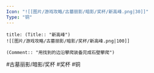 ```yaml
---
Icon: "![[图片/游戏攻略/古墓丽影/暗影/奖杯/新高峰.png|30]]"
Type: "铜"
---
```

```ad-common-bronze-trophy
title: (Title:: "新高峰")
![[图片/游戏攻略/古墓丽影/暗影/奖杯/新高峰.png|100]]

(Comment:: "用找到的边沿攀爬装备完成石壁攀爬")
```

#古墓丽影/暗影/奖杯 #奖杯 #铜
